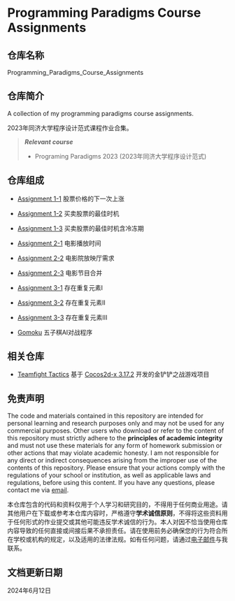 # Programming Paradigms Course Assignments

## 仓库名称

Programming_Paradigms_Course_Assignments

## 仓库简介

A collection of my programming paradigms course assignments.

2023年同济大学程序设计范式课程作业合集。

> ***Relevant course***
> * Programing Paradigms 2023 (2023年同济大学程序设计范式)

## 仓库组成

* [Assignment 1-1](Assignment_1_1)
股票价格的下一次上涨

* [Assignment 1-2](Assignment_1_2)
买卖股票的最佳时机

* [Assignment 1-3](Assignment_1_3)
买卖股票的最佳时机含冷冻期

* [Assignment 2-1](Assignment_2_1)
电影播放时间

* [Assignment 2-2](Assignment_2_2)
电影院放映厅需求

* [Assignment 2-3](Assignment_2_3)
电影节目合并

* [Assignment 3-1](Assignment_3_1)
存在重复元素Ⅰ

* [Assignment 3-2](Assignment_3_2)
存在重复元素Ⅱ

* [Assignment 3-3](Assignment_3_3)
存在重复元素Ⅲ

* [Gomoku](Gomoku)
五子棋AI对战程序

## 相关仓库

* [Teamfight Tactics](https://github.com/MinmusLin/Teamfight_Tactics)
基于 [Cocos2d-x 3.17.2](https://docs.cocos.com/cocos2d-x/manual) 开发的金铲铲之战游戏项目

## 免责声明

The code and materials contained in this repository are intended for personal learning and research purposes only and may not be used for any commercial purposes. Other users who download or refer to the content of this repository must strictly adhere to the **principles of academic integrity** and must not use these materials for any form of homework submission or other actions that may violate academic honesty. I am not responsible for any direct or indirect consequences arising from the improper use of the contents of this repository. Please ensure that your actions comply with the regulations of your school or institution, as well as applicable laws and regulations, before using this content. If you have any questions, please contact me via [email](mailto:minmuslin@outlook.com).

本仓库包含的代码和资料仅用于个人学习和研究目的，不得用于任何商业用途。请其他用户在下载或参考本仓库内容时，严格遵守**学术诚信原则**，不得将这些资料用于任何形式的作业提交或其他可能违反学术诚信的行为。本人对因不恰当使用仓库内容导致的任何直接或间接后果不承担责任。请在使用前务必确保您的行为符合所在学校或机构的规定，以及适用的法律法规。如有任何问题，请通过[电子邮件](mailto:minmuslin@outlook.com)与我联系。

## 文档更新日期

2024年6月12日
